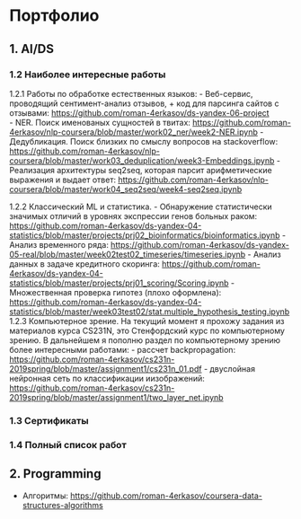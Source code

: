 # Портфолио

## 1. AI/DS
### 1.2 Наиболее интересные работы
1.2.1 Работы по обработке естественных языков:
    - Веб-сервис, проводящий сентимент-анализ отзывов, + код для парсинга сайтов с отзывами: 
      https://github.com/roman-4erkasov/ds-yandex-06-project  
    - NER. Поиск именованых сущностей в твитах: 
      https://github.com/roman-4erkasov/nlp-coursera/blob/master/work02_ner/week2-NER.ipynb
    - Дедубликация. Поиск близких по смыслу вопросов на stackoverflow:
      https://github.com/roman-4erkasov/nlp-coursera/blob/master/work03_deduplication/week3-Embeddings.ipynb
    - Реализация архитектуры seq2seq, которая парсит арифметические выражения и выдает ответ:
      https://github.com/roman-4erkasov/nlp-coursera/blob/master/work04_seq2seq/week4-seq2seq.ipynb

1.2.2 Классический ML и статистика.
    - Обнаружение статистически значимых отличий в уровнях экспрессии генов больных раком: https://github.com/roman-4erkasov/ds-yandex-04-statistics/blob/master/projects/prj02_bioinformatics/bioinformatics.ipynb
    - Анализ временного ряда: https://github.com/roman-4erkasov/ds-yandex-05-real/blob/master/week02test02_timeseries/timeseries.ipynb
    - Анализ данных в задаче кредитного скоринга: https://github.com/roman-4erkasov/ds-yandex-04-statistics/blob/master/projects/prj01_scoring/Scoring.ipynb
    - Множественная проверка гипотез (плохо оформлена): https://github.com/roman-4erkasov/ds-yandex-04-statistics/blob/master/week03test02/stat.multiple_hypothesis_testing.ipynb
1.2.3 Компьютерное зрение. На текущий момент я прохожу задания из материалов курса CS231N, это Стенфордский курс по компьютерному зрению. В дальнейшем я пополню раздел по компьютерному зрению более интересными работами:
    - рассчет backpropagation: https://github.com/roman-4erkasov/cs231n-2019spring/blob/master/assignment1/cs231n_01.pdf
    - двуслойная нейронная сеть по классификации иизображений: https://github.com/roman-4erkasov/cs231n-2019spring/blob/master/assignment1/two_layer_net.ipynb

### 1.3 Сертификаты

### 1.4 Полный список работ

## 2. Programming
 - Алгоритмы: https://github.com/roman-4erkasov/coursera-data-structures-algorithms

